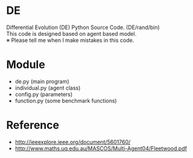# DE
Differential Evolution (DE) Python Source Code. (DE/rand/bin)  
This code is designed based on agent based model.  
※ Please tell me when I make mistakes in this code.  

# Module 
- de.py (main program)
- individual.py (agent class)
- config.py (parameters)
- function.py (some benchmark functions)

# Reference
- http://ieeexplore.ieee.org/document/5601760/
- http://www.maths.uq.edu.au/MASCOS/Multi-Agent04/Fleetwood.pdf
